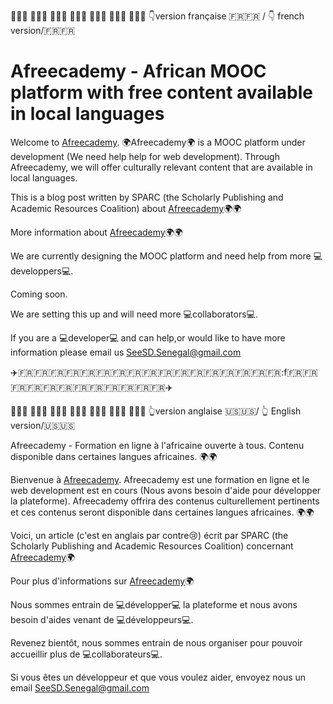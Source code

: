 👩🏾‍🏫 👩🏻‍⚕️ 👩🏿‍💻 👩🏽‍🚀 👩🏻‍🌾 👩🏼‍🔬 👩🏽‍💼 :point_down:version française :fr::fr: / :point_down: french version/:fr::fr:

Afreecademy - African MOOC platform with free content available in local languages
============

Welcome to [Afreecademy](http://afreecademy.org). :earth_africa:Afreecademy:earth_africa: is a MOOC platform under development (We need help help for web development). Through Afreecademy, we will offer culturally relevant content that are available in local languages. 

This is a blog post written by SPARC (the Scholarly Publishing and Academic Resources Coalition) about [Afreecademy](http://www.opportunitiesforafricans.com/2016-opencon-conference-for-studentearly-career-professionals-washington-dc-usa-fully-funded-scholarships-available/):earth_africa::earth_africa:

More information about [Afreecademy](https://www.seesd.org/online-plateform):earth_africa::earth_africa:

We are currently designing the MOOC platform and need help from more :computer:developpers:computer:. 

Coming soon. 

We are setting this up and will need more :computer:collaborators:computer:. 

If you are a :computer:developer:computer: and can help,or would like to have more information please email us SeeSD.Senegal@gmail.com

:airplane::fr::fr::fr::fr::fr::fr::fr::fr::fr::fr::fr::fr::fr::fr::fr::fr::fr::f:fr::fr::fr::fr::fr::fr::fr::fr::fr::fr::fr::fr::airplane:

👩🏾‍🏫 👩🏻‍⚕️ 👩🏿‍💻 👩🏽‍🚀 👩🏻‍🌾 👩🏼‍🔬 👩🏽‍💼 :point_up_2:version anglaise :us::us:/ :point_up_2: English version/:us::us:

Afreecademy - Formation en ligne à l'africaine ouverte à tous. Contenu disponible dans certaines langues africaines. :earth_africa::earth_africa: 

Bienvenue à [Afreecademy](http://afreecademy.org). Afreecademy est une formation en ligne et le web development est en cours (Nous avons besoin d'aide pour développer la plateforme). Afreecademy offrira des contenus culturellement pertinents et ces contenus seront disponible dans certaines langues africaines. :earth_africa::earth_africa:

Voici, un article (c'est en anglais par contre:cry:) écrit par SPARC (the Scholarly Publishing and Academic Resources Coalition) concernant [Afreecademy](http://www.opportunitiesforafricans.com/2016-opencon-conference-for-studentearly-career-professionals-washington-dc-usa-fully-funded-scholarships-available/):earth_africa:

Pour plus d'informations sur [Afreecademy](https://www.seesd.org/online-plateform):earth_africa:

Nous sommes entrain de :computer:développer:computer: la plateforme et nous avons besoin d'aides venant de :computer:développeurs:computer:.   

Revenez bientôt, nous sommes entrain de nous organiser pour pouvoir accueillir plus de :computer:collaborateurs:computer:. 
 
Si vous êtes un développeur et que vous voulez aider, envoyez nous un email  SeeSD.Senegal@gmail.com
